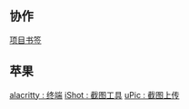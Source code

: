 ## 协作

[项目书签](https://raindrop.io/iuser-link/user-tax-27080754)

## 苹果

[alacritty : 终端](https://github.com/alacritty/alacritty)
[iShot : 截图工具](https://www.better365.cn/ishot.html)
[uPic : 截图上传](https://github.com/gee1k/uPic)

